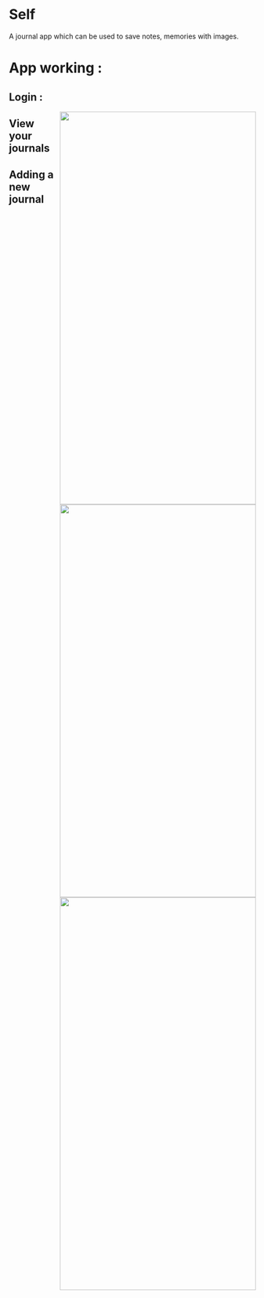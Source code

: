 # Self
A journal app which can be used to save notes, memories with images.

# App working :

## Login : 


<img src="https://j.gifs.com/OgoP1B.gif" align="right" height="800" width="400" >

## View your journals


<img src="https://github.com/rajatupadhyay9/Self/blob/master/gif%20(1).gif" align="right" height="800" width="400" >

## Adding a new journal


<img src="https://github.com/rajatupadhyay9/Self/blob/master/gif.gif" align="right" height="800" width="400" >
